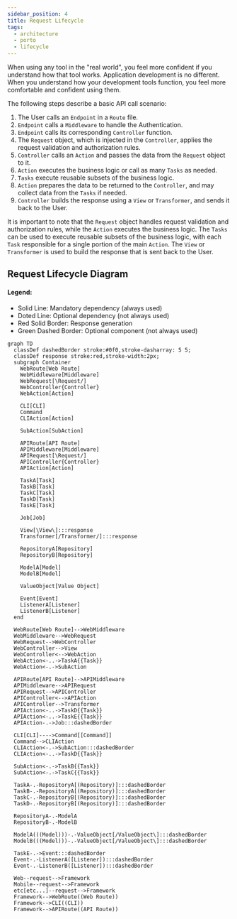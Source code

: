 ```yaml
---
sidebar_position: 4
title: Request Lifecycle
tags:
  - architecture
  - porto
  - lifecycle
---
```


When using any tool in the "real world", you feel more confident if you understand how that tool works.
Application development is no different.
When you understand how your development tools function, you feel more comfortable and confident using them.

The following steps describe a basic API call scenario:

1. The User calls an `Endpoint` in a `Route` file.
2. `Endpoint` calls a `Middleware` to handle the Authentication.
3. `Endpoint` calls its corresponding `Controller` function.
4. The `Request` object, which is injected in the `Controller`, applies the request validation and authorization rules.
5. `Controller` calls an `Action` and passes the data from the `Request` object to it.
6. `Action` executes the business logic or call as many `Tasks` as needed.
7. `Tasks` execute reusable subsets of the business logic.
8. `Action` prepares the data to be returned to the `Controller`, and may collect data from the `Tasks` if needed.
9. `Controller` builds the response using a `View` or `Transformer`, and sends it back to the User.

It is important to note that the `Request` object handles request validation and authorization rules,
while the `Action` executes the business logic.
The `Tasks` can be used to execute reusable subsets of the business logic,
with each `Task` responsible for a single portion of the main `Action`.
The `View` or `Transformer` is used to build the response that is sent back to the User.

## Request Lifecycle Diagram

[//]: # "TODO: Update the diagram to reflect the new architecture, specially after adding DTOs. API, Web and CLI can use the same Actions and DTOs, but the Controllers and Requests are different."

#### Legend:

- Solid Line: Mandatory dependency (always used)
- Doted Line: Optional dependency (not always used)
- Red Solid Border: Response generation
- Green Dashed Border: Optional component (not always used)

```mermaid
graph TD
  classDef dashedBorder stroke:#0f0,stroke-dasharray: 5 5;
  classDef response stroke:red,stroke-width:2px;
  subgraph Container
    WebRoute[Web Route]
    WebMiddleware[Middleware]
    WebRequest[\Request/]
    WebController{Controller}
    WebAction[Action]
    
    CLI[CLI]
    Command
    CLIAction[Action]
    
    SubAction[SubAction]
    
    APIRoute[API Route]
    APIMiddleware[Middleware]
    APIRequest[\Request/]
    APIController{Controller}
    APIAction[Action]
    
    TaskA[Task]
    TaskB[Task]
    TaskC[Task]
    TaskD[Task]
    TaskE[Task]
    
    Job[Job]
    
    View[\View\]:::response
    Transformer[/Transformer/]:::response
    
    RepositoryA[Repository]
    RepositoryB[Repository]
    
    ModelA[Model]
    ModelB[Model]
    
    ValueObject[Value Object]
    
    Event[Event]
    ListenerA[Listener]
    ListenerB[Listener]
  end
  
  WebRoute[Web Route]-->WebMiddleware
  WebMiddleware-->WebRequest
  WebRequest-->WebController
  WebController-->View
  WebController<-->WebAction
  WebAction<-..->TaskA{{Task}}
  WebAction<-.->SubAction
  
  APIRoute[API Route]-->APIMiddleware
  APIMiddleware-->APIRequest
  APIRequest-->APIController
  APIController<-->APIAction
  APIController-->Transformer
  APIAction<-..->TaskD{{Task}}
  APIAction<-..->TaskE{{Task}}
  APIAction-.->Job:::dashedBorder
  
  CLI[CLI]---->Command[[Command]]
  Command-->CLIAction
  CLIAction<-.->SubAction:::dashedBorder
  CLIAction<-..->TaskD{{Task}}
  
  SubAction<-.->TaskB{{Task}}
  SubAction<-.->TaskC{{Task}}
  
  TaskA-.-RepositoryA[(Repository)]:::dashedBorder
  TaskB-.-RepositoryA[(Repository)]:::dashedBorder
  TaskC-.-RepositoryB[(Repository)]:::dashedBorder
  TaskD-.-RepositoryB[(Repository)]:::dashedBorder
  
  RepositoryA-.-ModelA
  RepositoryB-.-ModelB
  
  ModelA(((Model)))-.-ValueObject[/ValueObject\]:::dashedBorder
  ModelB(((Model)))-.-ValueObject[/ValueObject\]:::dashedBorder
  
  TaskE-.->Event:::dashedBorder
  Event-.-ListenerA([Listener]):::dashedBorder
  Event-.-ListenerB([Listener]):::dashedBorder
  
  Web--request-->Framework
  Mobile--request-->Framework
  etc[etc...]--request-->Framework
  Framework-->WebRoute((Web Route))
  Framework-->CLI((CLI))
  Framework-->APIRoute((API Route))
```
